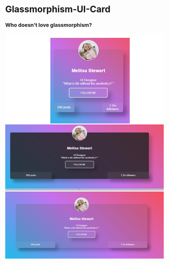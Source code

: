 # Glassmorphism-UI-Card
### Who doesn't love glassmorphism?
![GitHub Logo](https://raw.githubusercontent.com/Love2Code09/Glassmorphism-UI-Card/main/glassmorphism%20pic%203.jpg)
![alt](https://raw.githubusercontent.com/Love2Code09/Glassmorphism-UI-Card/main/glassmorphism%20pic%201.jpg)
![alt](https://raw.githubusercontent.com/Love2Code09/Glassmorphism-UI-Card/main/glassmorphism%20pic%202.jpg)
